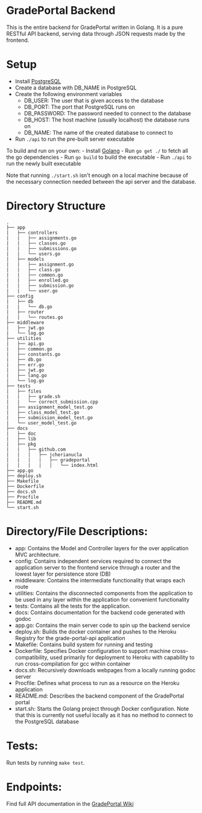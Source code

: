 # GradePortal Backend

This is the entire backend for GradePortal written in Golang. It is a pure RESTful API backend, serving data through JSON requests made by the frontend.

# Setup
- Install [PostgreSQL](http://postgresguide.com/setup/install.html)
- Create a database with DB_NAME in PostgreSQL
- Create the following environment variables
	- DB_USER: The user that is given access to the database
	- DB_PORT: The port that PostgreSQL runs on
	- DB_PASSWORD: The password needed to connect to the database
	- DB_HOST: The host machine (usually localhost) the database runs on
	- DB_NAME: The name of the created database to connect to
- Run `./api` to run the pre-built server executable

To build and run on your own:
	- Install [Golang](https://golang.org/doc/install)
	- Run `go get ./` to fetch all the go dependencies
	- Run `go build` to build the executable
	- Run `./api` to run the newly built executable

Note that running `./start.sh` isn't enough on a local machine because of the necessary connection needed between the api server and the database.

# Directory Structure
```
.
├── app
|   ├── controllers
|   |   ├── assignments.go
|   |   ├── classes.go
|   |   ├── submissions.go
|   |   └── users.go
|   ├── models
|   |   ├── assignment.go
|   |   ├── class.go
|   |   ├── common.go
|   |   ├── enrolled.go
|   |   ├── submission.go
|   |   └── user.go
├── config
|   ├── db
|   |   └── db.go
|   ├── router
|   |   └── routes.go
├── middleware
|   ├── jwt.go
|   └── log.go
├── utilities
|   ├── api.go
|   ├── common.go
|   ├── constants.go
|   ├── db.go
|   ├── err.go
|   ├── jwt.go
|   ├── lang.go
|   └── log.go
├── tests 
|   ├── files
|   |   ├── grade.sh
|   |   └── correct_submission.cpp
|   ├── assignment_model_test.go
|   ├── class_model_test.go
|   ├── submission_model_test.go
|   └── user_model_test.go
├── docs
|   ├── doc
|   ├── lib
|   ├── pkg
|   |   ├── github.com
|   |   |   ├── jcherianucla
|   |   |   |   ├── gradeportal
|   |   |   |   |   └── index.html
├── app.go
├── deploy.sh
├── Makefile
├── Dockerfile
├── docs.sh
├── Procfile
├── README.md
└── start.sh
```

# Directory/File Descriptions:
- app: Contains the Model and Controller layers for the over application MVC architecture.
- config: Contains independent services required to connect the application server to the frontend service through a router and the lowest layer for persistence store (DB)
- middleware: Contains the intermediate functionality that wraps each route
- utilities: Contains the disconnected components from the application to be used in any layer within the application for convenient functionality
- tests: Contains all the tests for the application.
- docs: Contains documentation for the backend code generated with godoc
- app.go: Contains the main server code to spin up the backend service
- deploy.sh: Builds the docker container and pushes to the Heroku Registry for the grade-portal-api application
- Makefile: Contains build system for running and testing
- Dockerfile: Specifies Docker configuration to support machine cross-compatibility, used primarily for deployment to Heroku with capability to run cross-compilation for gcc within container
- docs.sh: Recursively downloads webpages from a locally running godoc server
- Procfile: Defines what process to run as a resource on the Heroku application
- README.md: Describes the backend component of the GradePortal portal
- start.sh: Starts the Golang project through Docker configuration. Note that this is currently not useful locally as it has no method to connect to the PostgreSQL database

# Tests:

Run tests by running `make test`.

# Endpoints:

Find full API documentation in the [GradePortal Wiki](https://github.com/jcherianucla/UCLA-CS-130/wiki/)
